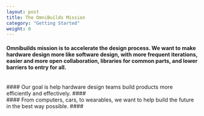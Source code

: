 ```yaml
---
layout: post
title: The OmniBuilds Mission 
category: "Getting Started"
weight: 0
---
```



#### **Omnibuilds mission** is to accelerate the design process. We want to make hardware design more like software design, with more frequent iterations, easier and more open collaboration, libraries for common parts, and lower barriers to entry for all. ####
<br>
#### Our goal is help hardware design teams build products more efficiently and effectively. ####
<br>
#### From computers, cars, to wearables, we want to help build the future in the best way possible. ####

